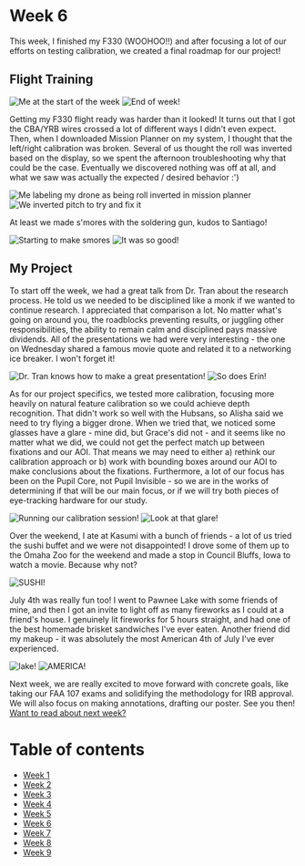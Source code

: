 # Week 6
This week, I finished my F330 (WOOHOO!!) and after focusing a lot of our efforts on testing calibration, we created a final roadmap for our project!

## Flight Training
![Me at the start of the week](HallasWK6-08.jpg) ![End of week! ](HallasWK6-09.jpg)



Getting my F330 flight ready was harder than it looked! It turns out that I got the CBA/YRB wires crossed a lot of different ways I didn't even expect. Then, when I downloaded Mission Planner on my system, I thought that the left/right calibration was broken. Several of us thought the roll was inverted based on the display, so we spent the afternoon troubleshooting why that could be the case. Eventually we discovered nothing was off at all, and what we saw was actually the expected / desired behavior :')

![Me labeling my drone as being roll inverted in mission planner](HallasWK6-01.jpg) ![We inverted pitch to try and fix it ](HallasWK6-02.jpg)



At least we made s'mores with the soldering gun, kudos to Santiago!

![Starting to make smores](HallasWK6-06.jpg) ![It was so good! ](HallasWK6-07.jpg)






## My Project



To start off the week, we had a great talk from Dr. Tran about the research process. He told us we needed to be disciplined like a monk if we wanted to continue research. I appreciated that comparison a lot. No matter what's going on around you, the roadblocks preventing results, or juggling other responsibilities, the ability to remain calm and disciplined pays massive dividends. All of the presentations we had were very interesting - the one on Wednesday shared a famous movie quote and related it to a networking ice breaker. I won't forget it!

![Dr. Tran knows how to make a great presentation! ](HallasWK6-08.jpg) ![So does Erin! ](HallasWK6-05.jpg)



As for our project specifics, we tested more calibration, focusing more heavily on natural feature calibration so we could achieve depth recognition. That didn't work so well with the Hubsans, so Alisha said we need to try flying a bigger drone. When we tried that, we noticed some glasses have a glare - mine did, but Grace's did not - and it seems like no matter what we did, we could not get the perfect match up between fixations and our AOI. That means we may need to either a) rethink our calibration approach or b) work with bounding boxes around our AOI to make conclusions about the fixations. Furthermore, a lot of our focus has been on the Pupil Core, not Pupil Invisible - so we are in the works of determining if that will be our main focus, or if we will try both pieces of eye-tracking hardware for our study. 

![Running our calibration session! ](HallasWK6-04.jpg) ![Look at that glare! ](HallasWK6-03.jpg)



Over the weekend, I ate at Kasumi with a bunch of friends - a lot of us tried the sushi buffet and we were not disappointed! I drove some of them up to the Omaha Zoo for the weekend and made a stop in Council Bluffs, Iowa to watch a movie. Because why not? 

![SUSHI! ](HallasWK6-14.jpg) 

July 4th was really fun too! I went to Pawnee Lake with some friends of mine, and then I got an invite to light off as many fireworks as I could at a friend's house. I genuinely lit fireworks for 5 hours straight, and had one of the best homemade brisket sandwiches I've ever eaten. Another friend did my makeup - it was absolutely the most American 4th of July I've ever experienced.

![lake! ](HallasWK6-12.jpg) ![AMERICA! ](HallasWK6-11.jpg)



Next week, we are really excited to move forward with concrete goals, like taking our FAA 107 exams and solidifying the methodology for IRB approval. We will also focus on making annotations, drafting our poster. See you then! [Want to read about next week?](/7/HallasWK7.md)

# Table of contents
* [Week 1](/1/HallasWK1.md)
* [Week 2](/2/HallasWK2.md)
* [Week 3](/3/HallasWK3.md)
* [Week 4](/4/HallasWK4.md)
* [Week 5](/5/HallasWK5.md)
* [Week 6](/6/HallasWK6.md)
* [Week 7](/7/HallasWK7.md)
* [Week 8](/8/HallasWK8.md)
* [Week 9](/9/HallasWK9.md)